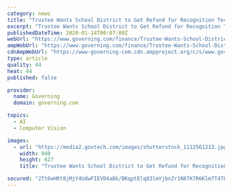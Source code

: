 ```yaml
---
category: news
title: "Trustee Wants School District to Get Refund for Recognition Tech"
excerpt: "Trustee Wants School District to Get Refund for Recognition Tech New York’s Lockport City School District has facial and object recognition that it can no longer use after the state changed the ..."
publishedDateTime: 2020-01-14T00:07:00Z
webUrl: "https://www.governing.com/finance/Trustee-Wants-School-District-to-Get-Refund-for-Recognition-Tech.html"
ampWebUrl: "https://www.governing.com/finance/Trustee-Wants-School-District-to-Get-Refund-for-Recognition-Tech.html?AMP"
cdnAmpWebUrl: "https://www-governing-com.cdn.ampproject.org/c/s/www.governing.com/finance/Trustee-Wants-School-District-to-Get-Refund-for-Recognition-Tech.html?AMP"
type: article
quality: 44
heat: 44
published: false

provider:
  name: Governing
  domain: governing.com

topics:
  - AI
  - Computer Vision

images:
  - url: "https://media2.govtech.com/images/shutterstock_1112561213.jpg"
    width: 940
    height: 627
    title: "Trustee Wants School District to Get Refund for Recognition Tech"

secured: "2Tt6wHRt8jMjY4UdwFIEVD4aBk/BKqptElq83lmYjbnZr1N87K7R6Klm7T4TP0O/VvH2/nxl6U4kiZCJRXR2Rkh7lRBQjZ+A2WCrF5N29ubWR+syTB9SGArceA4Ls/NtMKgRI3fMtlaEBNxPmDPLQ/D4xB7ws0PPKSlJ63OadfVM1ZOqV4ORq12D0X4mvZWZFMBasK2twbmV5wTw8pz/ZM69IiBTx5yiEnxw/O1DMFqiBvu3WxsVIDCKCBV2q/oW7f7aCLFMlLi+XNwTFn2Ooqiiy5dhCgPgQChQO2qgr9KHvqjq74LsxYI0i6nW7noY;36R3XNUuUotVdR4Fo9crAQ=="
---
```


